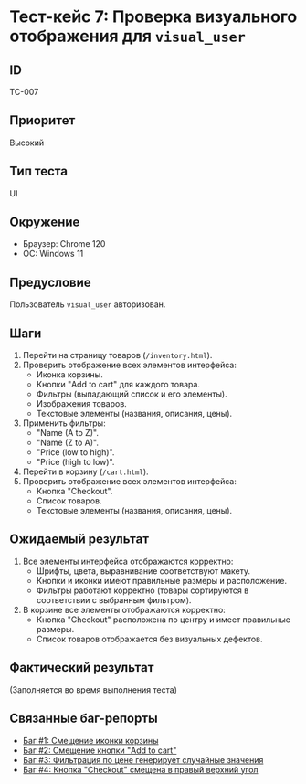 # Тест-кейс 7: Проверка визуального отображения для `visual_user`

## ID
TC-007

## Приоритет
Высокий

## Тип теста
UI

## Окружение
- Браузер: Chrome 120
- ОС: Windows 11

## Предусловие
Пользователь `visual_user` авторизован.

## Шаги
1. Перейти на страницу товаров (`/inventory.html`).
2. Проверить отображение всех элементов интерфейса:
   - Иконка корзины.
   - Кнопки "Add to cart" для каждого товара.
   - Фильтры (выпадающий список и его элементы).
   - Изображения товаров.
   - Текстовые элементы (названия, описания, цены).
3. Применить фильтры:
   - "Name (A to Z)".
   - "Name (Z to A)".
   - "Price (low to high)".
   - "Price (high to low)".
4. Перейти в корзину (`/cart.html`).
5. Проверить отображение всех элементов интерфейса:
   - Кнопка "Checkout".
   - Список товаров.
   - Текстовые элементы (названия, описания, цены).

## Ожидаемый результат
1. Все элементы интерфейса отображаются корректно:
   - Шрифты, цвета, выравнивание соответствуют макету.
   - Кнопки и иконки имеют правильные размеры и расположение.
   - Фильтры работают корректно (товары сортируются в соответствии с выбранным фильтром).
2. В корзине все элементы отображаются корректно:
   - Кнопка "Checkout" расположена по центру и имеет правильные размеры.
   - Список товаров отображается без визуальных дефектов.

## Фактический результат
(Заполняется во время выполнения теста)

## Связанные баг-репорты
- [Баг #1: Смещение иконки корзины](#)
- [Баг #2: Смещение кнопки "Add to cart"](#)
- [Баг #3: Фильтрация по цене генерирует случайные значения](#)
- [Баг #4: Кнопка "Checkout" смещена в правый верхний угол](#)